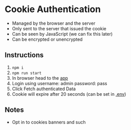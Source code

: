 # Cookie Authentication

- Managed by the browser and the server
- Only sent to the server that issued the cookie
- Can be seen by JavaScript (we can fix this later)
- Can be encrypted or unencrypted

## Instructions

1. `npm i`
1. `npm run start`
1. In browser head to the [app](http://localhost:3000)
1. Login using username: admin password: pass
1. Click Fetch authenticated Data
1. Cookie will expire after 20 seconds (can be set in [.env](./.env))

## Notes

- Opt in to cookies banners and such
